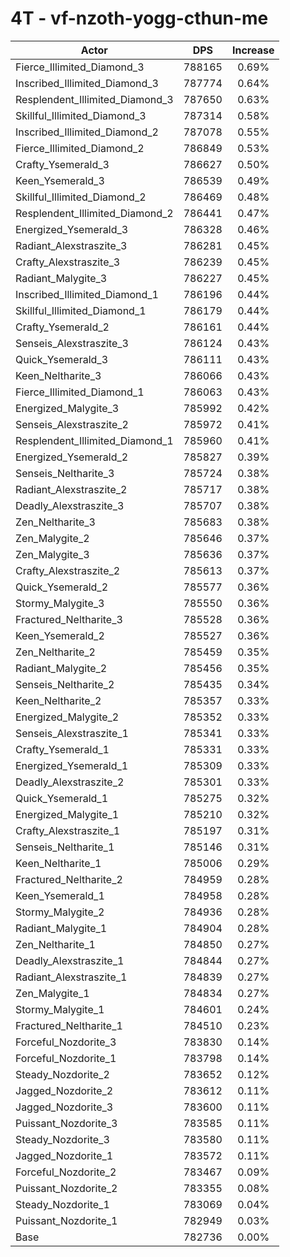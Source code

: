 # 4T - vf-nzoth-yogg-cthun-me
| Actor | DPS | Increase |
|---|:---:|:---:|
|Fierce_Illimited_Diamond_3|788165|0.69%|
|Inscribed_Illimited_Diamond_3|787774|0.64%|
|Resplendent_Illimited_Diamond_3|787650|0.63%|
|Skillful_Illimited_Diamond_3|787314|0.58%|
|Inscribed_Illimited_Diamond_2|787078|0.55%|
|Fierce_Illimited_Diamond_2|786849|0.53%|
|Crafty_Ysemerald_3|786627|0.50%|
|Keen_Ysemerald_3|786539|0.49%|
|Skillful_Illimited_Diamond_2|786469|0.48%|
|Resplendent_Illimited_Diamond_2|786441|0.47%|
|Energized_Ysemerald_3|786328|0.46%|
|Radiant_Alexstraszite_3|786281|0.45%|
|Crafty_Alexstraszite_3|786239|0.45%|
|Radiant_Malygite_3|786227|0.45%|
|Inscribed_Illimited_Diamond_1|786196|0.44%|
|Skillful_Illimited_Diamond_1|786179|0.44%|
|Crafty_Ysemerald_2|786161|0.44%|
|Senseis_Alexstraszite_3|786124|0.43%|
|Quick_Ysemerald_3|786111|0.43%|
|Keen_Neltharite_3|786066|0.43%|
|Fierce_Illimited_Diamond_1|786063|0.43%|
|Energized_Malygite_3|785992|0.42%|
|Senseis_Alexstraszite_2|785972|0.41%|
|Resplendent_Illimited_Diamond_1|785960|0.41%|
|Energized_Ysemerald_2|785827|0.39%|
|Senseis_Neltharite_3|785724|0.38%|
|Radiant_Alexstraszite_2|785717|0.38%|
|Deadly_Alexstraszite_3|785707|0.38%|
|Zen_Neltharite_3|785683|0.38%|
|Zen_Malygite_2|785646|0.37%|
|Zen_Malygite_3|785636|0.37%|
|Crafty_Alexstraszite_2|785613|0.37%|
|Quick_Ysemerald_2|785577|0.36%|
|Stormy_Malygite_3|785550|0.36%|
|Fractured_Neltharite_3|785528|0.36%|
|Keen_Ysemerald_2|785527|0.36%|
|Zen_Neltharite_2|785459|0.35%|
|Radiant_Malygite_2|785456|0.35%|
|Senseis_Neltharite_2|785435|0.34%|
|Keen_Neltharite_2|785357|0.33%|
|Energized_Malygite_2|785352|0.33%|
|Senseis_Alexstraszite_1|785341|0.33%|
|Crafty_Ysemerald_1|785331|0.33%|
|Energized_Ysemerald_1|785309|0.33%|
|Deadly_Alexstraszite_2|785301|0.33%|
|Quick_Ysemerald_1|785275|0.32%|
|Energized_Malygite_1|785210|0.32%|
|Crafty_Alexstraszite_1|785197|0.31%|
|Senseis_Neltharite_1|785146|0.31%|
|Keen_Neltharite_1|785006|0.29%|
|Fractured_Neltharite_2|784959|0.28%|
|Keen_Ysemerald_1|784958|0.28%|
|Stormy_Malygite_2|784936|0.28%|
|Radiant_Malygite_1|784904|0.28%|
|Zen_Neltharite_1|784850|0.27%|
|Deadly_Alexstraszite_1|784844|0.27%|
|Radiant_Alexstraszite_1|784839|0.27%|
|Zen_Malygite_1|784834|0.27%|
|Stormy_Malygite_1|784601|0.24%|
|Fractured_Neltharite_1|784510|0.23%|
|Forceful_Nozdorite_3|783830|0.14%|
|Forceful_Nozdorite_1|783798|0.14%|
|Steady_Nozdorite_2|783652|0.12%|
|Jagged_Nozdorite_2|783612|0.11%|
|Jagged_Nozdorite_3|783600|0.11%|
|Puissant_Nozdorite_3|783585|0.11%|
|Steady_Nozdorite_3|783580|0.11%|
|Jagged_Nozdorite_1|783572|0.11%|
|Forceful_Nozdorite_2|783467|0.09%|
|Puissant_Nozdorite_2|783355|0.08%|
|Steady_Nozdorite_1|783069|0.04%|
|Puissant_Nozdorite_1|782949|0.03%|
|Base|782736|0.00%|
